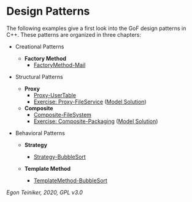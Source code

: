 # Design Patterns

The following examples give a first look into the GoF design patterns 
in C++. These patterns are organized in three chapters:

* Creational Patterns
	* **Factory Method**
		* [FactoryMethod-Mail](https://github.com/teiniker/teiniker-lectures-embeddedcomputing/tree/master/design-patterns/FactoryMethod-Mail)

* Structural Patterns
	* **Proxy**
		* [Proxy-UserTable](https://github.com/teiniker/teiniker-lectures-embeddedcomputing/tree/master/design-patterns/Proxy-UserTable)
		* [Exercise: Proxy-FileService](https://github.com/teiniker/teiniker-lectures-embeddedcomputing/tree/master/design-patterns/Proxy-FileService-Exercise)
			([Model Solution](https://github.com/teiniker/teiniker-lectures-embeddedcomputing/tree/master/design-patterns/Proxy-FileService))
	* **Composite**
		* [Composite-FileSystem](https://github.com/teiniker/teiniker-lectures-embeddedcomputing/tree/master/design-patterns/Composite-FileSystem)
		* [Exercise: Composite-Packaging](https://github.com/teiniker/teiniker-lectures-embeddedcomputing/tree/master/design-patterns/Composite-Packaging-Exercise)
			([Model Solution](https://github.com/teiniker/teiniker-lectures-embeddedcomputing/tree/master/design-patterns/Composite-Packaging))

* Behavioral Patterns 
	* **Strategy**
		* [Strategy-BubbleSort](https://github.com/teiniker/teiniker-lectures-embeddedcomputing/tree/master/design-patterns/Strategy-BubbleSort)
		
	* **Template Method**
		* [TemplateMethod-BubbleSort](https://github.com/teiniker/teiniker-lectures-embeddedcomputing/tree/master/design-patterns/TemplateMethod-BubbleSort)

*Egon Teiniker, 2020, GPL v3.0*
